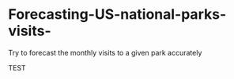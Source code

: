 # Forecasting-US-national-parks-visits-
Try to forecast the monthly visits to a given park accurately



TEST
